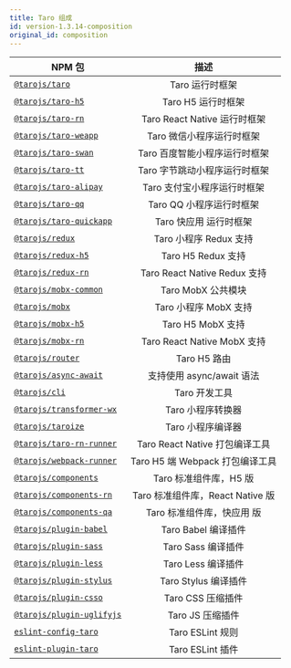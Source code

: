 ```yaml
---
title: Taro 组成
id: version-1.3.14-composition
original_id: composition
---
```


| NPM 包           |   描述 |
| ------------- |:-------------:|
| [`@tarojs/taro`](https://www.npmjs.com/package/@tarojs/taro)      |  Taro 运行时框架  |
| [`@tarojs/taro-h5`](https://www.npmjs.com/package/@tarojs/taro-h5) |  Taro H5 运行时框架  |
| [`@tarojs/taro-rn`](https://www.npmjs.com/package/@tarojs/taro-rn) |  Taro React Native 运行时框架  |
| [`@tarojs/taro-weapp`](https://www.npmjs.com/package/@tarojs/taro-weapp) |  Taro 微信小程序运行时框架  |
| [`@tarojs/taro-swan`](https://www.npmjs.com/package/@tarojs/taro-swan) |  Taro 百度智能小程序运行时框架  |
| [`@tarojs/taro-tt`](https://www.npmjs.com/package/@tarojs/taro-tt) |  Taro 字节跳动小程序运行时框架  |
| [`@tarojs/taro-alipay`](https://www.npmjs.com/package/@tarojs/taro-alipay) |  Taro 支付宝小程序运行时框架  |
| [`@tarojs/taro-qq`](https://www.npmjs.com/package/@tarojs/taro-qq) |  Taro QQ 小程序运行时框架  |
| [`@tarojs/taro-quickapp`](https://www.npmjs.com/package/@tarojs/taro-quiciapp) |  Taro 快应用 运行时框架  |
| [`@tarojs/redux`](https://www.npmjs.com/package/@tarojs/redux) |  Taro 小程序 Redux 支持  |
| [`@tarojs/redux-h5`](https://www.npmjs.com/package/@tarojs/redux-h5) |  Taro H5 Redux 支持  |
| [`@tarojs/redux-rn`](https://www.npmjs.com/package/@tarojs/redux-rn) |  Taro React Native Redux 支持  |
| [`@tarojs/mobx-common`](https://www.npmjs.com/package/@tarojs/mobx-common) |  Taro MobX 公共模块  |
| [`@tarojs/mobx`](https://www.npmjs.com/package/@tarojs/mobx) |  Taro 小程序 MobX 支持  |
| [`@tarojs/mobx-h5`](https://www.npmjs.com/package/@tarojs/mobx-h5) |  Taro H5 MobX 支持  |
| [`@tarojs/mobx-rn`](https://www.npmjs.com/package/@tarojs/mobx-rn) |  Taro React Native MobX 支持  |
| [`@tarojs/router`](https://www.npmjs.com/package/@tarojs/router) |  Taro H5 路由  |
| [`@tarojs/async-await`](https://www.npmjs.com/package/@tarojs/async-await)      |  支持使用 async/await 语法  |
| [`@tarojs/cli`](https://www.npmjs.com/package/@tarojs/cli) | Taro 开发工具   |
| [`@tarojs/transformer-wx`](https://www.npmjs.com/package/@tarojs/transformer-wx) | Taro 小程序转换器  |
| [`@tarojs/taroize`](https://www.npmjs.com/package/@tarojs/taroize) | Taro 小程序编译器  |
| [`@tarojs/taro-rn-runner`](https://www.npmjs.com/package/@tarojs/rn-runner) |  Taro React Native 打包编译工具  |
| [`@tarojs/webpack-runner`](https://www.npmjs.com/package/@tarojs/webpack-runner) |  Taro H5 端 Webpack 打包编译工具  |
| [`@tarojs/components`](https://www.npmjs.com/package/@tarojs/components) | Taro 标准组件库，H5 版 |
| [`@tarojs/components-rn`](https://www.npmjs.com/package/@tarojs/components-rn) |  Taro 标准组件库，React Native 版  |
| [`@tarojs/components-qa`](https://www.npmjs.com/package/@tarojs/components-qa) |  Taro 标准组件库，快应用 版  |
| [`@tarojs/plugin-babel`](https://www.npmjs.com/package/@tarojs/plugin-babel) |  Taro Babel 编译插件  |
| [`@tarojs/plugin-sass`](https://www.npmjs.com/package/@tarojs/plugin-sass) |  Taro Sass 编译插件  |
| [`@tarojs/plugin-less`](https://www.npmjs.com/package/@tarojs/plugin-less) |  Taro Less 编译插件  |
| [`@tarojs/plugin-stylus`](https://www.npmjs.com/package/@tarojs/plugin-stylus) |  Taro Stylus 编译插件  |
| [`@tarojs/plugin-csso`](https://www.npmjs.com/package/@tarojs/plugin-csso) |  Taro CSS 压缩插件  |
| [`@tarojs/plugin-uglifyjs`](https://www.npmjs.com/package/@tarojs/plugin-uglifyjs) |  Taro JS 压缩插件  |
| [`eslint-config-taro`](https://www.npmjs.com/package/eslint-config-taro)      |  Taro ESLint 规则  |
| [`eslint-plugin-taro`](https://www.npmjs.com/package/eslint-plugin-taro)      |  Taro ESLint 插件  |
